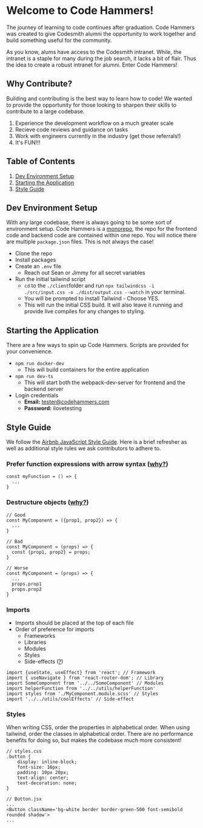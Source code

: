 # Welcome to Code Hammers!

The journey of learning to code continues after graduation. Code Hammers was created to give Codesmith alumni the opportunity to work together and build something useful for the community.

As you know, alums have access to the Codesmith intranet. While, the intranet is a staple for many during the job search, it lacks a bit of flair. Thus the idea to create a robust intranet for alumni. Enter Code Hammers!

## Why Contribute?

Building and contributing is the best way to learn how to code! We wanted to provide the opportunity for those looking to sharpen their skills to contribute to a large codebase.

1. Experience the development workflow on a much greater scale
2. Recieve code reviews and guidance on tasks
3. Work with engineers currently in the industry (get those referrals!)
4. It's FUN!!!

## Table of Contents

1. [Dev Environment Setup](#dev-environment-setup)
2. [Starting the Application](#starting-the-application)
3. [Style Guide](#style-guide)

## Dev Environment Setup

With any large codebase, there is always going to be some sort of environment setup. Code Hammers is a [monorepo](https://en.wikipedia.org/wiki/Monorepo), the repo for the frontend code and backend code are contained within one repo. You will notice there are multiple `package.json` files. This is not always the case!

- Clone the repo
- Install packages
- Create an `.env` file
  - Reach out Sean or Jimmy for all secret variables
- Run the initial tailwind script
  - `cd` to the `./client`folder and run `npx tailwindcss -i ./src/input.css -o ./dist/output.css --watch` in your terminal.
  - You will be prompted to install Tailwind - Choose YES.
  - This will run the initial CSS build. It will also leave it running and provide live compiles for any changes to styling.

## Starting the Application

There are a few ways to spin up Code Hammers. Scripts are provided for your convenience.

- `npm run docker-dev`
  - This will build containers for the entire application
- `npm run dev-ts`
  - This will start both the webpack-dev-server for frontend and the backend server
- Login credentials
  - **Email:** tester@codehammers.com
  - **Password:** ilovetesting

## Style Guide

We follow the [Airbnb JavaScript Style Guide](https://github.com/airbnb/javascript?tab=readme-ov-file). Here is a brief refresher as well as additional style rules we ask contributors to adhere to.

### Prefer function expressions with arrow syntax ([why?](https://github.com/airbnb/javascript?tab=readme-ov-file#functions--declarations))

```
const myFunction = () => {
  ...
}
```

### Destructure objects ([why?](https://github.com/airbnb/javascript?tab=readme-ov-file#destructuring--object))

```
// Good
const MyComponent = ({prop1, prop2}) => {
  ...
}

// Bad
const MyComponent = (props) => {
  const {prop1, prop2} = props;
}

// Worse
const MyComponent = (props) => {
  ...
  props.prop1
  props.prop2
}
```

### Imports

- Imports should be placed at the top of each file
- Order of preference for imports
  - Frameworks
  - Libraries
  - Modules
  - Styles
  - Side-effects ([?](https://developer.mozilla.org/en-US/docs/Web/JavaScript/Reference/Statements/import#import_a_module_for_its_side_effects_only))

```
import {useState, useEffect} from 'react'; // Framework
import { useNavigate } from 'react-router-dom'; // Library
import SomeComponent from '../../SomeComponent' // Modules
import helperFunction from '../../utils/helperFunction'
import styles from './MyComponent.module.scss' // Styles
import '../../utils/coolEffects' // Side-effect
```

### Styles

When writing CSS, order the properties in alphabetical order. When using tailwind, order the classes in alphabetical order. There are no performance benefits for doing so, but makes the codebase much more consistent!

```
// styles.css 
.button {
    display: inline-block;
    font-size: 16px;
    padding: 10px 20px;
    text-align: center;
    text-decoration: none;
}

// Button.jsx
...
<Button className='bg-white border border-green-500 font-semibold rounded shadow'>
...
```

